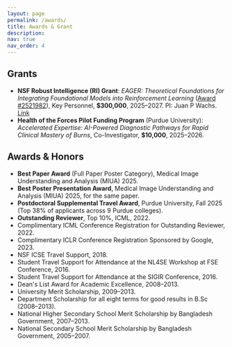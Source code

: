 ```yaml
---
layout: page
permalink: /awards/
title: Awards & Grant
description:
nav: true
nav_order: 4
---
```


## Grants

- **NSF Robust Intelligence (RI) Grant**: *EAGER: Theoretical Foundations for Integrating Foundational Models into Reinforcement Learning* ([Award #2521982](https://www.nsf.gov/awardsearch/showAward?AWD_ID=2521982)), Key Personnel, **$300,000**, 2025–2027. PI: Juan P Wachs. [Link](https://www.nsf.gov/awardsearch/showAward?AWD_ID=2521982)
- **Health of the Forces Pilot Funding Program** (Purdue University): *Accelerated Expertise: AI-Powered Diagnostic Pathways for Rapid Clinical Mastery of Burns*, Co-Investigator, **$10,000**, 2025–2026.

## Awards & Honors

- **Best Paper Award** (Full Paper Poster Category), Medical Image Understanding and Analysis (MIUA) 2025.
- **Best Poster Presentation Award**, Medical Image Understanding and Analysis (MIUA) 2025, for the same paper.
- **Postdoctoral Supplemental Travel Award**, Purdue University, Fall 2025 (Top 38% of applicants across 9 Purdue colleges).
- **Outstanding Reviewer**, Top 10%, ICML, 2022.
- Complimentary ICML Conference Registration for Outstanding Reviewer, 2022.
- Complimentary ICLR Conference Registration Sponsored by Google, 2023.
- NSF ICSE Travel Support, 2018.
- Student Travel Support for Attendance at the NL4SE Workshop at FSE Conference, 2016.
- Student Travel Support for Attendance at the SIGIR Conference, 2016.
- Dean's List Award for Academic Excellence, 2008–2013.
- University Merit Scholarship, 2009–2013.
- Department Scholarship for all eight terms for good results in B.Sc (2008–2013).
- National Higher Secondary School Merit Scholarship by Bangladesh Government, 2007–2013.
- National Secondary School Merit Scholarship by Bangladesh Government, 2005–2007.
